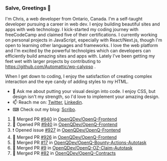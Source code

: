 ### Salve, Greetings 👋

I'm Chris, a web developer from Ontario, Canada. I'm a self-taught developer pursuing a career in web dev. I enjoy building beautiful sites and apps with web technology.
I kick-started my coding journey with freeCodeCamp and claimed five of their certifications.  I currently working on personal projects in JavaScript, especially with React/Next.js, though I'm open to learning other languages and frameworks. I love the web platform and I'm excited by the powerful technolgies which can developers can efficiently build amazing sites and apps with. Lately I've been getting my feet wet with larger projects by contributing to https://github.com/Automattic/wp-calypso .

When I get down to coding, I enjoy the satisfaction of creating complex interaction and the eye candy of adding styles to my HTML. 

- 💬 Ask me about putting your visual design into code. I enjoy CSS, but design isn't my strength, so I'd love to implement your amazing design.
- 📫 Reach me on: [Twitter](https://twitter.com/Christo28120856), [Linkedin](https://www.linkedin.com/in/christopher-stevers-07b9a5204/).
- ⌨ Check out my blog: [Scribo](https://christopherstevers.cf).
<!--
**Christopher-Stevers/Christopher-Stevers** is a ✨ _special_ ✨ repository because its `README.md` (this file) appears on your GitHub profile.

Here are some ideas to get you started:

- 🔭 I’m currently working on ...
- 🌱 I’m currently learning ...
- 👯 I’m looking to collaborate on ...
- 🤔 I’m looking for help with ...
- 😄 Pronouns: ...
- ⚡ Fun fact: ...
-->

<!--START_SECTION:activity-->
1. 🎉 Merged PR [#940](https://github.com/OpenQDev/OpenQ-Frontend/pull/940) in [OpenQDev/OpenQ-Frontend](https://github.com/OpenQDev/OpenQ-Frontend)
2. 💪 Opened PR [#940](https://github.com/OpenQDev/OpenQ-Frontend/pull/940) in [OpenQDev/OpenQ-Frontend](https://github.com/OpenQDev/OpenQ-Frontend)
3. ❗️ Opened issue [#927](https://github.com/OpenQDev/OpenQ-Frontend/issues/927) in [OpenQDev/OpenQ-Frontend](https://github.com/OpenQDev/OpenQ-Frontend)
4. 🎉 Merged PR [#926](https://github.com/OpenQDev/OpenQ-Frontend/pull/926) in [OpenQDev/OpenQ-Frontend](https://github.com/OpenQDev/OpenQ-Frontend)
5. 🎉 Merged PR [#17](https://github.com/OpenQDev/OpenQ-Bounty-Actions-Autotask/pull/17) in [OpenQDev/OpenQ-Bounty-Actions-Autotask](https://github.com/OpenQDev/OpenQ-Bounty-Actions-Autotask)
6. 🎉 Merged PR [#9](https://github.com/OpenQDev/OpenQ-OZ-Claim-Autotask/pull/9) in [OpenQDev/OpenQ-OZ-Claim-Autotask](https://github.com/OpenQDev/OpenQ-OZ-Claim-Autotask)
7. 🎉 Merged PR [#82](https://github.com/OpenQDev/OpenQ-Contracts/pull/82) in [OpenQDev/OpenQ-Contracts](https://github.com/OpenQDev/OpenQ-Contracts)
<!--END_SECTION:activity-->

